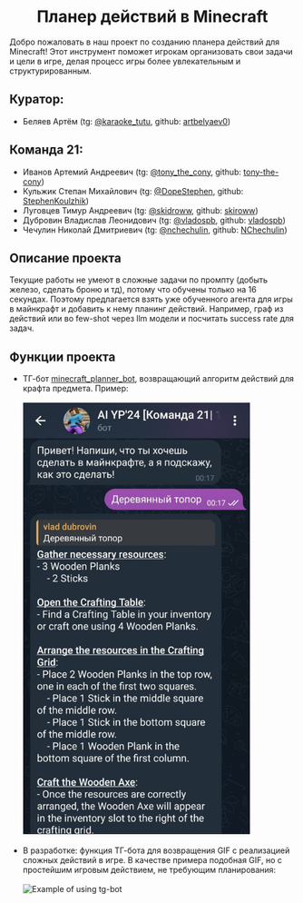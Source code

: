 <html>
<body>
    <h1 align='center' padding='200'>Планер действий в Minecraft</h1>
    <p>Добро пожаловать в наш проект по созданию планера действий для Minecraft! Этот инструмент поможет игрокам организовать свои задачи и цели в игре, делая процесс игры более увлекательным и структурированным.</p>
    <h2><strong>Куратор:</strong></h2>
    <ul>
        <li>Беляев Артём (tg: <a href='https://t.me/karaoke_tutu'>@karaoke_tutu</a>, github: <a href='https://github.com/artbelyaev0'>artbelyaev0</a>)</li>
    </ul>
    <h2>Команда 21:</h2>
    <ul>
        <li>Иванов Артемий Андреевич (tg: <a href='https://t.me/tony_the_cony'>@tony_the_cony</a>, github: <a href='https://github.com/tony-the-cony'>tony-the-cony</a>)</li>
        <li>Кульжик Степан Михайлович (tg: <a href='https://t.me/DopeStephen'>@DopeStephen</a>, github: <a href='https://github.com/StephenKoulzhik'>StephenKoulzhik</a>)</li>
        <li>Луговцев Тимур Андреевич (tg: <a href='https://t.me/skidroww'>@skidroww</a>, github: <a href='https://github.com/skiroww'>skiroww</a>)</li>
        <li>Дубровин Владислав Леонидович (tg: <a href='https://t.me/vladospb'>@vladospb</a>, github: <a href='https://github.com/vladospb'>vladospb</a>)</li>
        <li>Чечулин Николай Дмитриевич (tg: <a href='https://t.me/nchechulin'>@nchechulin</a>, github: <a href='https://github.com/NChechulin'>NChechulin</a>)</li>
    </ul>
    <h2><strong>Описание проекта</strong></h2>
    <p>Текущие работы не умеют в сложные задачи по промпту (добыть железо, сделать броню и тд), потому что обучены только на 16 секундах. Поэтому предлагается взять уже обученного агента для игры в майнкрафт и добавить к нему планинг действий. Например, граф из действий или во few-shot через llm модели и посчитать success rate для задач.</p>
    <h2><strong>Функции проекта</strong></h2>
    <ul>
        <li>ТГ-бот <a href='https://t.me/minecraft_planner_bot'>minecraft_planner_bot</a>, возвращающий алгоритм действий для крафта предмета. Пример:</li>
        <br>
        <img src='images/tg_bot_screen.jpg' alt='Example of using tg-bot' width='400'></img>
        <br><br>
        <li>В разработке: функция ТГ-бота для возвращения GIF с реализацией сложных действий в игре. В качестве примера подобная GIF, но с простейшим игровым действием, не требующим планирования:</li>
        <br>
        <img src='images/ml_result_example.gif' alt='Example of using tg-bot' width='400'/></img>
        <br>
    </ul>
</body>
</html>